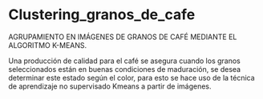 # Clustering_granos_de_cafe
AGRUPAMIENTO EN IMÁGENES DE GRANOS DE CAFÉ  MEDIANTE EL ALGORITMO K-MEANS.

Una producción de calidad para el café se asegura cuando los granos seleccionados están en buenas condiciones de maduración, se desea determinar este estado según el color, para esto se hace uso de la técnica de aprendizaje no supervisado Kmeans a partir de imágenes.
